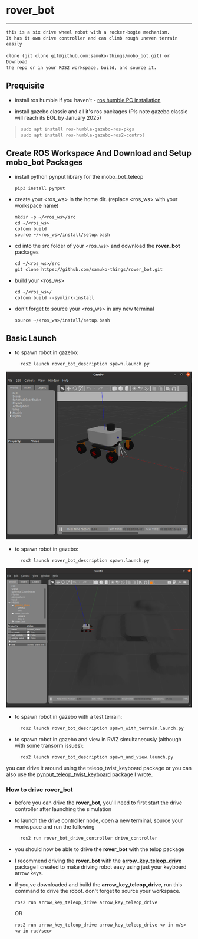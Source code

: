 # rover_bot
---

```
this is a six drive wheel robot with a rocker-bogie mechanism.
It has it own drive controller and can climb rough uneven terrain
easily

clone (git clone git@github.com:samuko-things/mobo_bot.git) or Download
the repo or in your ROS2 workspace, build, and source it.
```
## Prequisite
- install ros humble if you haven't - [ros humble PC installation](https://robocre8.gitbook.io/robocre8/tutorials/how-to-install-ros2-humble-desktop-on-pc-full-install)

- install gazebo classic and all it's ros packages (Pls note gazebo classic will reach its EOL by January 2025)
> ```shell
> sudo apt install ros-humble-gazebo-ros-pkgs
> sudo apt install ros-humble-gazebo-ros2-control
> ```

## Create ROS Workspace And Download and Setup mobo_bot Packages
- install python pynput library for the mobo_bot_teleop
  ```shell
  pip3 install pynput
  ```
  
- create your <ros_ws> in the home dir. (replace <ros_ws> with your workspace name)
  ```shell
  mkdir -p ~/<ros_ws>/src
  cd ~/<ros_ws>
  colcon build
  source ~/<ros_ws>/install/setup.bash
  ```

- cd into the src folder of your <ros_ws> and download the **rover_bot** packages
  ```shell
  cd ~/<ros_ws>/src
  git clone https://github.com/samuko-things/rover_bot.git
  ```

- build your <ros_ws>
  ```shell
  cd ~/<ros_ws>/
  colcon build --symlink-install
  ```

- don't forget to source your <ros_ws> in any new terminal
  ```shell
  source ~/<ros_ws>/install/setup.bash
  ```

## Basic Launch
- to spawn robot in gazebo:
  ```shell
    ros2 launch rover_bot_description spawn.launch.py
  ```

![rover_bot](https://github.com/samuko-things/rover_bot/blob/main/rover_bot_pics1.png)
- to spawn robot in gazebo:
  ```shell
    ros2 launch rover_bot_description spawn.launch.py
  ```


![rover_bot](https://github.com/samuko-things/rover_bot/blob/main/rover_bot_pics2.png)
- to spawn robot in gazebo with a test terrain:
  ```shell
    ros2 launch rover_bot_description spawn_with_terrain.launch.py
  ```

- to spawn robot in gazebo and view in RVIZ simultaneously (although with some transorm issues):
  ```shell
    ros2 launch rover_bot_description spawn_and_view.launch.py
  ```

you can drive it around using the teleop_twist_keyboard package or you can 
also use the [pynput_teleop_twist_keyboard](https://github.com/samuko-things/pynput_teleop_twist_keyboard.git) package I wrote.


### How to drive rover_bot 
- before you can drive the **rover_bot**, you'll need to first start the drive controller after launching the simulation

- to launch the drive controller node, open a new terminal, source your workspace and run the following
  ```shell
    ros2 run rover_bot_drive_controller drive_controller
  ```  

- you should now be able to drive the **rover_bot** with the telop package

- I recommend driving the **rover_bot** with the [**arrow_key_teleop_drive**](https://github.com/samuko-things/arrow_key_teleop_drive) package I created to make driving robot easy using just your keyboard arrow keys.

- if you,ve downloaded and build the **arrow_key_teleop_drive**, run this command to drive the robot. don't forget to source your workspace.
  ```shell
  ros2 run arrow_key_teleop_drive arrow_key_teleop_drive
  ```
  OR
  ```shell
  ros2 run arrow_key_teleop_drive arrow_key_teleop_drive <v in m/s> <w in rad/sec>
  ```
